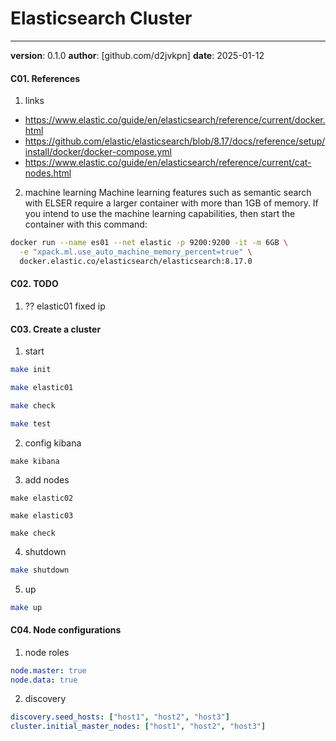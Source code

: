 # Elasticsearch Cluster
---
**version**: 0.1.0
**author**: [github.com/d2jvkpn]
**date**: 2025-01-12


#### C01. References
1. links
- https://www.elastic.co/guide/en/elasticsearch/reference/current/docker.html
- https://github.com/elastic/elasticsearch/blob/8.17/docs/reference/setup/install/docker/docker-compose.yml
- https://www.elastic.co/guide/en/elasticsearch/reference/current/cat-nodes.html

2. machine learning
Machine learning features such as semantic search with ELSER require a larger container with more 
than 1GB of memory. If you intend to use the machine learning capabilities, then start the container
 with this command:

```bash
docker run --name es01 --net elastic -p 9200:9200 -it -m 6GB \
  -e "xpack.ml.use_auto_machine_memory_percent=true" \
  docker.elastic.co/elasticsearch/elasticsearch:8.17.0
```

#### C02. TODO
1. ?? elastic01 fixed ip


#### C03. Create a cluster
1. start
```bash
make init

make elastic01

make check

make test
```

2. config kibana
```
make kibana
```

3. add nodes
```
make elastic02

make elastic03

make check
```

4. shutdown
```bash
make shutdown
```

5. up
```bash
make up
```

#### C04. Node configurations
1.  node roles
```yaml
node.master: true
node.data: true
```

2. discovery
```yaml
discovery.seed_hosts: ["host1", "host2", "host3"]
cluster.initial_master_nodes: ["host1", "host2", "host3"]
```
